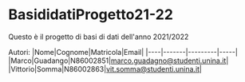 # BasididatiProgetto21-22
Questo è il progetto di basi di dati dell'anno 2021/2022

Autori: 
|Nome|Cognome|Matricola|Email|
|----|-------|---------|-----|
|Marco|Guadango|N86002851|marco.guadagno@studenti.unina.it|
|Vittorio|Somma|N86002863|vit.somma@studenti.unina.it|
